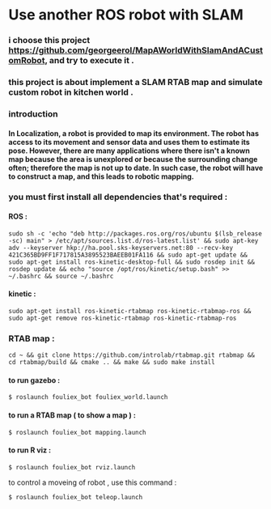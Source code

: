 # Use another ROS robot with SLAM 

### i choose this project https://github.com/georgeerol/MapAWorldWithSlamAndACustomRobot, and try to execute it .

### this project is about implement a SLAM RTAB map and simulate custom robot in kitchen world .

### introduction 
#### In Localization, a robot is provided to map its environment. The robot has access to its movement and sensor data and uses them to estimate its pose. However, there are many applications where there isn't a known map because the area is unexplored or because the surrounding change often; therefore the map is not up to date. In such case, the robot will have to construct a map, and this leads to robotic mapping.



### you must first install all dependencies that's required : 

#### ROS :
<p><code>sudo sh -c 'echo "deb http://packages.ros.org/ros/ubuntu $(lsb_release -sc) main" > /etc/apt/sources.list.d/ros-latest.list' && sudo apt-key adv --keyserver hkp://ha.pool.sks-keyservers.net:80 --recv-key 421C365BD9FF1F717815A3895523BAEEB01FA116 && sudo apt-get update && sudo apt-get install ros-kinetic-desktop-full && sudo rosdep init && rosdep update && echo "source /opt/ros/kinetic/setup.bash" >> ~/.bashrc && source ~/.bashrc
</code></p>


#### kinetic : 

<p><code>sudo apt-get install ros-kinetic-rtabmap ros-kinetic-rtabmap-ros && sudo apt-get remove ros-kinetic-rtabmap ros-kinetic-rtabmap-ros
</code></p>

### RTAB map :

<p><code>cd ~ && git clone https://github.com/introlab/rtabmap.git rtabmap && cd rtabmap/build && cmake .. && make && sudo make install
</code></p>




#### to run gazebo : 

<p><code>$ roslaunch fouliex_bot fouliex_world.launch</code></p>


#### to run a RTAB map ( to show a map ) : 
<p><code>$ roslaunch fouliex_bot mapping.launch</code></p>

#### to run R viz : 
<p><code>$ roslaunch fouliex_bot rviz.launch</code></p>


to control a moveing of robot , use this command : 
<p><code>$ roslaunch fouliex_bot teleop.launch</code></p>
